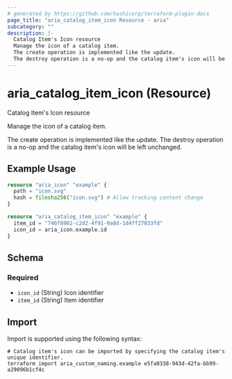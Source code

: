 ```yaml
---
# generated by https://github.com/hashicorp/terraform-plugin-docs
page_title: "aria_catalog_item_icon Resource - aria"
subcategory: ""
description: |-
  Catalog Item's Icon resource
  Manage the icon of a catalog item.
  The create operation is implemented like the update.
  The destroy operation is a no-op and the catalog item's icon will be left unchanged.
---
```


# aria_catalog_item_icon (Resource)

Catalog Item's Icon resource

Manage the icon of a catalog item.

The create operation is implemented like the update.
The destroy operation is a no-op and the catalog item's icon will be left unchanged.

## Example Usage

```terraform
resource "aria_icon" "example" {
  path = "icon.svg"
  hash = filesha256("icon.svg") # Allow tracking content change
}

resource "aria_catalog_item_icon" "example" {
  item_id = "746f8902-c2d2-4f91-9a8d-1d4ff27033fd"
  icon_id = aria_icon.example.id
}
```

<!-- schema generated by tfplugindocs -->
## Schema

### Required

- `icon_id` (String) Icon identifier
- `item_id` (String) Item identifier

## Import

Import is supported using the following syntax:

```shell
# Catalog item's icon can be imported by specifying the catalog item's unique identifier.
terraform import aria_custom_naming.example e5fa0338-943d-42fa-bb99-a29096b1cf4c
```
